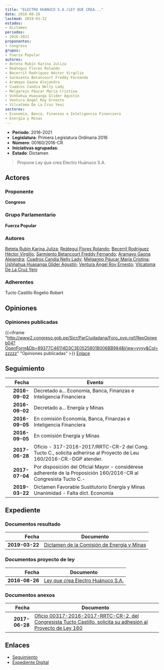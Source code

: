 ```yaml
---
title: "ELECTRO HUÁNUCO S.A./LEY QUE CREA..."
date: 2016-08-26
lastmod: 2019-03-22
estados:
- Dictamen
periodos:
- 2016-2021
proponentes:
- Congreso
grupos:
- Fuerza Popular
autores:
- Beteta Rubín Karina Juliza
- Reátegui Flores Rolando
- Becerril Rodríguez Héctor Virgilio
- Sarmiento Betancourt Freddy Fernando
- Aramayo Gaona Alejandra
- Cuadros Candia Nelly Lady
- Melgarejo Páucar María Cristina
- Ushñahua Huasanga Glider Agustín
- Ventura Ángel Roy Ernesto
- Vilcatoma De La Cruz Yeni
sectores:
- Economía, Banca, Finanzas e Inteligencia Financiera
- Energía y Minas
---
```

- **Periodo**: 2016-2021
- **Legislatura**: Primera Legislatura Ordinaria 2016
- **Número**: 00160/2016-CR
- **Iniciativas agrupadas**: 
- **Estado**: Dictamen

> Propone Ley que crea Electro Huánuco S.A.


## Actores

### Proponente

**Congreso**

### Grupo Parlamentario

**Fuerza Popular**

### Autores

[Beteta Rubín Karina Juliza](mailto:mailto:kbeteta@congreso.gob.pe); [Reátegui Flores Rolando](mailto:mailto:rreategui@congreso.gob.pe); [Becerril Rodríguez Héctor Virgilio](mailto:mailto:hbecerril@congreso.gob.pe); [Sarmiento Betancourt Freddy Fernando](mailto:mailto:fsarmiento@congreso.gob.pe); [Aramayo Gaona Alejandra](mailto:mailto:maramayo@congreso.gob.pe); [Cuadros Candia Nelly Lady](mailto:mailto:ncuadros@congreso.gob.pe); [Melgarejo Páucar María Cristina](mailto:mailto:mmelgarejo@congreso.gob.pe); [Ushñahua Huasanga Glider Agustín](mailto:mailto:gushnahua@congreso.gob.pe); [Ventura Ángel Roy Ernesto](mailto:mailto:rventura@congreso.gob.pe); [Vilcatoma De La Cruz Yeni](mailto:mailto:yvilcatoma@congreso.gob.pe)

### Adherentes

Tucto Castillo Rogelio Robert

## Opiniones

### Opiniones publicadas

{{<iframe "http://www2.congreso.gob.pe/Sicr/ParCiudadana/Foro_pvp.nsf/RepOpiweb04?OpenForm&Db=89377C46114D3C3E0525801B006BB984&View=yyyy&Col=zzzzz" "Opiniones publicadas" >}}
[Enlace](http://www2.congreso.gob.pe/Sicr/ParCiudadana/Foro_pvp.nsf/RepOpiweb04?OpenForm&Db=89377C46114D3C3E0525801B006BB984&View=yyyy&Col=zzzzz)


## Seguimiento

| Fecha | Evento |
|------:|--------|
| **2016-09-02** | Decretado a... Economía, Banca, Finanzas e Inteligencia Financiera |
| **2016-09-02** | Decretado a... Energía y Minas |
| **2016-09-05** | En comisión Economía, Banca, Finanzas e Inteligencia Financiera |
| **2016-09-05** | En comisión Energía y Minas |
| **2017-06-28** | Oficio - 317-2016-2017/RRTC-CR-2 del Cong. Tucto C., solicita adherirse al Proyecto de Leu 160/2016-CR.-DGP atender. |
| **2017-07-04** | Por disposición del Oficial Mayor - considérese adherente de la Proposición 160/2016-CR al Congresista Tucto C.- |
| **2019-03-22** | Dictamen Favorable Sustitutorio Energía y Minas Unanimidad - Falta dict. Economía |

## Expediente

### Documentos resultado

| Fecha | Documento |
|------:|-----------|
| **2019-03-22** | [Dictamen de la Comisión de Energía y Minas](http://www.leyes.congreso.gob.pe/Documentos/2016_2021/Dictamenes/Proyectos_de_Ley/00160DC11MAY20190322.pdf) |

### Documentos proyecto de ley

| Fecha | Documento |
|------:|-----------|
| **2016-08-26** | [Ley que crea Electro Huánuco S.A.](http://www.leyes.congreso.gob.pe/Documentos/2016_2021/Proyectos_de_Ley_y_de_Resoluciones_Legislativas/PL0016020160826..pdf) |

### Documentos anexos

| Fecha | Documento |
|------:|-----------|
| **2017-06-28** | [Oficio 00317-2016-2017-RRTC-CR-2, del Congresista Tucto Castillo, solicita su adhesión al Proyecto de Ley 160](http://www.leyes.congreso.gob.pe/Documentos/2016_2021/Adhesiones/Proyectos_de_Ley/OFICIO-00317-2016-2017-RRTC-CR-2.pdf) |

## Enlaces

- [Seguimiento](http://www2.congreso.gob.pe/Sicr/TraDocEstProc/CLProLey2016.nsf/f7fff46988ca05b1052578e100829cc7/6ab81279509ad6d00525801b00766849?OpenDocument)
- [Expediente Digital](http://www2.congreso.gob.pe/Sicr/TraDocEstProc/CLProLey2016.nsf/f7fff46988ca05b1052578e100829cc7/6ab81279509ad6d00525801b00766849?OpenDocument&Click=05257FB7005EB655.eb71d0cf91d8294e05256cdf006b5706/$Body/0.1C6C)

